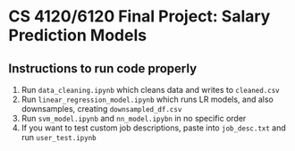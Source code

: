 # CS 4120/6120 Final Project: Salary Prediction Models

## Instructions to run code properly

1. Run `data_cleaning.ipynb` which cleans data and writes to `cleaned.csv`
2. Run `linear_regression_model.ipynb` which runs LR models, and also downsamples, creating `downsampled_df.csv`
3. Run `svm_model.ipynb` and `nn_model.ipybn` in no specific order
4. If you want to test custom job descriptions, paste into `job_desc.txt` and run `user_test.ipynb`
